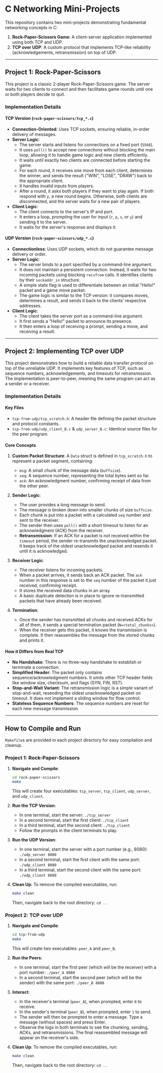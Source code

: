 # C Networking Mini-Projects

This repository contains two mini-projects demonstrating fundamental networking concepts in C:
1.  **Rock-Paper-Scissors Game**: A client-server application implemented using both TCP and UDP.
2.  **TCP over UDP**: A custom protocol that implements TCP-like reliability (acknowledgements, retransmission) on top of UDP.

---

## Project 1: Rock-Paper-Scissors

This project is a classic 2-player Rock-Paper-Scissors game. The server waits for two clients to connect and then facilitates game rounds until one or both players decide to quit.

### Implementation Details

#### TCP Version (`rock-paper-scissors/tcp_*.c`)

-   **Connection-Oriented**: Uses TCP sockets, ensuring reliable, in-order delivery of messages.
-   **Server Logic**:
    -   The server starts and listens for connections on a fixed port (`5566`).
    -   It uses `poll()` to accept new connections without blocking the main loop, allowing it to handle game logic and new clients efficiently.
    -   It waits until exactly two clients are connected before starting the game.
    -   For each round, it receives one move from each client, determines the winner, and sends the result ("WIN", "LOSE", "DRAW") back to the appropriate client.
    -   It handles invalid inputs from players.
    -   After a round, it asks both players if they want to play again. If both respond with `y`, a new round begins. Otherwise, both clients are disconnected, and the server waits for a new pair of players.
-   **Client Logic**:
    -   The client connects to the server's IP and port.
    -   It enters a loop, prompting the user for input (`r`, `p`, `s`, or `y`) and sending it to the server.
    -   It waits for the server's response and displays it.

#### UDP Version (`rock-paper-scissors/udp_*.c`)

-   **Connectionless**: Uses UDP sockets, which do not guarantee message delivery or order.
-   **Server Logic**:
    -   The server binds to a port specified by a command-line argument.
    -   It does not maintain a persistent connection. Instead, it waits for two incoming packets using blocking `recvfrom` calls. It identifies clients by their `sockaddr_in` structure.
    -   A simple state flag is used to differentiate between an initial "Hello!" packet and a game move packet.
    -   The game logic is similar to the TCP version: it compares moves, determines a result, and sends it back to the clients' respective addresses.
-   **Client Logic**:
    -   The client takes the server port as a command-line argument.
    -   It first sends a "Hello!" packet to announce its presence.
    -   It then enters a loop of receiving a prompt, sending a move, and receiving a result.

---

## Project 2: Implementing TCP over UDP

This project demonstrates how to build a reliable data transfer protocol on top of the unreliable UDP. It implements key features of TCP, such as sequence numbers, acknowledgements, and timeouts for retransmission. The implementation is peer-to-peer, meaning the same program can act as a sender or a receiver.

### Implementation Details

#### Key Files
-   `tcp-from-udp/tcp_scratch.h`: A header file defining the packet structure and protocol constants.
-   `tcp-from-udp/udp_client_B.c` & `udp_server_B.c`: Identical source files for the peer program.

#### Core Concepts

1.  **Custom Packet Structure**: A `Data` struct is defined in `tcp_scratch.h` to represent a packet segment, containing:
    -   `msg`: A small chunk of the message data (`buffsize`).
    -   `seq`: A sequence number, representing the total bytes sent so far.
    -   `ack`: An acknowledgment number, confirming receipt of data from the other peer.

2.  **Sender Logic**:
    -   The user provides a long message to send.
    -   The message is broken down into smaller chunks of size `buffsize`.
    -   Each chunk is put into a packet with a calculated `seq` number and sent to the receiver.
    -   The sender then uses `poll()` with a short timeout to listen for an acknowledgment (ACK) from the receiver.
    -   **Retransmission**: If an ACK for a packet is not received within the `timeout` period, the sender re-transmits the unacknowledged packet. It keeps track of the oldest unacknowledged packet and resends it until it is acknowledged.

3.  **Receiver Logic**:
    -   The receiver listens for incoming packets.
    -   When a packet arrives, it sends back an ACK packet. The `ack` number in this response is set to the `seq` number of the packet it just received, confirming receipt.
    -   It stores the received data chunks in an array.
    -   A basic duplicate detection is in place to ignore re-transmitted packets that have already been received.

4.  **Termination**:
    -   Once the sender has transmitted all chunks and received ACKs for all of them, it sends a special termination packet (`N=<total_chunks>`).
    -   When the receiver gets this packet, it knows the transmission is complete. It then reassembles the message from the stored chunks and prints it.

#### How it Differs from Real TCP

-   **No Handshake**: There is no three-way handshake to establish or terminate a connection.
-   **Simplified Header**: The packet only contains sequence/acknowledgment numbers. It omits other TCP header fields like window size, checksum, and flags (SYN, FIN, RST).
-   **Stop-and-Wait Variant**: The retransmission logic is a simple variant of stop-and-wait, resending the oldest unacknowledged packet on timeout. It does not implement a sliding window for flow control.
-   **Stateless Sequence Numbers**: The sequence numbers are reset for each new message transmission.

---

## How to Compile and Run

`Makefile`s are provided in each project directory for easy compilation and cleanup.

### Project 1: Rock-Paper-Scissors

1.  **Navigate and Compile**:
    ```bash
    cd rock-paper-scissors
    make
    ```
    This will create four executables: `tcp_server`, `tcp_client`, `udp_server`, and `udp_client`.

2.  **Run the TCP Version**:
    -   In one terminal, start the server: `./tcp_server`
    -   In a second terminal, start the first client: `./tcp_client`
    -   In a third terminal, start the second client: `./tcp_client`
    -   Follow the prompts in the client terminals to play.

3.  **Run the UDP Version**:
    -   In one terminal, start the server with a port number (e.g., 8080): `./udp_server 8080`
    -   In a second terminal, start the first client with the same port: `./udp_client 8080`
    -   In a third terminal, start the second client with the same port: `./udp_client 8080`

4.  **Clean Up**:
    To remove the compiled executables, run:
    ```bash
    make clean
    ```
    Then, navigate back to the root directory: `cd ..`

### Project 2: TCP over UDP

1.  **Navigate and Compile**:
    ```bash
    cd tcp-from-udp
    make
    ```
    This will create two executables: `peer_A` and `peer_B`.

2.  **Run the Peers**:
    -   In one terminal, start the first peer (which will be the receiver) with a port number: `./peer_A 8080`
    -   In a second terminal, start the second peer (which will be the sender) with the same port: `./peer_B 8080`

3.  **Interact**:
    -   In the receiver's terminal (`peer_A`), when prompted, enter `0` to receive.
    -   In the sender's terminal (`peer_B`), when prompted, enter `1` to send.
    -   The sender will then be prompted to enter a message. Type a message (without spaces) and press Enter.
    -   Observe the logs in both terminals to see the chunking, sending, ACKs, and retransmissions. The final reassembled message will appear on the receiver's side.

4.  **Clean Up**:
    To remove the compiled executables, run:
    ```bash
    make clean
    ```
    Then, navigate back to the root directory: `cd ..`
